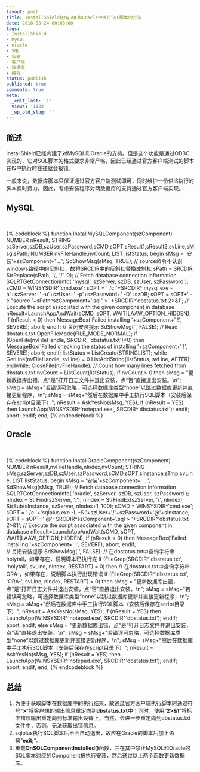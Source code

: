 ```yaml
---
layout: post
title: InstallShield在MySQL和Oracle中执行SQL脚本的方法
date: 2010-08-24 00:00:00
tags:
- InstallShield
- MySQL
- oracle
- SQL
- 安装
- 客户端
- 数据库
- 编程
status: publish
published: true
comments: true
meta:
  _edit_last: '1'
  views: '1122'
  _wp_old_slug: ''
---
```

<h2>简述</h2>

InstallShield已经内建了对MySQL和Oracle的支持。但是这个功能是通过ODBC实现的，它对SQL脚本的格式要求非常严格，因此已经通过官方客户端测试的脚本在IS中执行时往往就会报错。

一般来说，数据库脚本只保证通过官方客户端测试即可，同时维护一份供IS执行的脚本费时费力。因此，考虑安装程序对两数据库的支持通过官方客户端实现。

<h2>MySQL</h2><br>

{% codeblock %}
function InstallMySQLComponent(szComponent)
    NUMBER nResult;
    STRING szServer,szDB,szUser,szPassword,sCMD,sOPT,sResult1,sResult2,svLine,sMsg,sPath;
    NUMBER nvFileHandle,nvCount;
    LIST listStatus;
begin
    sMsg = '安装'+szComponent+' ...';
    SdShowMsg(sMsg, TRUE);
    // source命令不认识windows路径中的反斜杠，故将SRCDIR中的反斜杠替换成斜杠
    sPath = SRCDIR;
    StrReplace(sPath, '\\', '/', 0);
    // Fetch database connection information
    SQLRTGetConnectionInfo( 'mysql', szServer, szDB, szUser, szPassword );
    sCMD = WINSYSDIR^'cmd.exe';
    sOPT = ' /c '+SRCDIR^'mysql.exe -h'+szServer+' -u'+szUser+' -p'+szPassword+' -D'+szDB;
    sOPT = sOPT+' -e "source '+sPath^szComponent+'.sql" > '+SRCDIR^'dbstatus.txt 2>&1';
    // Execute the script associated with the given component in database
    nResult=LaunchAppAndWait(sCMD, sOPT, WAIT|LAAW_OPTION_HIDDEN);
    if (nResult < 0) then
        MessageBox('Failed installing '+szComponent+' !', SEVERE);
        abort;
    endif;
    // 关闭安装提示
    SdShowMsg('', FALSE);
    // Read dbstatus.txt
    OpenFileMode(FILE_MODE_NORMAL);
    if (OpenFile(nvFileHandle, SRCDIR, 'dbstatus.txt')<0) then
        MessageBox('Failed checking the status of installing '+szComponent+' !', SEVERE);
        abort;
    endif;
    listStatus = ListCreate(STRINGLIST);
    while GetLine(nvFileHandle, svLine) = 0
        ListAddString(listStatus, svLine, AFTER);
    endwhile;
    CloseFile(nvFileHandle);
    // Count how many lines fetched from dbstatus.txt
    nvCount = ListCount(listStatus);
    if nvCount > 0 then
        sMsg = "更新数据库出错，点“是”打开日志文件并退出安装，点“否”直接退出安装。\n";
        sMsg = sMsg+"若错误可忽略，可选择数据库类型“none”以跳过数据库更新并直接更新程序，\n";
        sMsg = sMsg+"然后在数据库中手工执行SQL脚本（安装后保存在script目录下）";
        nResult = AskYesNo(sMsg, YES);
        if (nResult = YES) then
            LaunchApp(WINSYSDIR^'notepad.exe', SRCDIR^'dbstatus.txt');
	endif;                   
        abort;
    endif;
end;
{% endcodeblock %}

<h2>Oracle</h2><br>

{% codeblock %}
function InstallOracleComponent(szComponent)  
    NUMBER nResult,nvFileHandle,nIndex,nvCount;
    STRING sMsg,szServer,szDB,szUser,szPassword,sCMD,sOPT,sInstance,sTmp,svLine;
    LIST listStatus;
begin
    sMsg = '安装'+szComponent+' ...';
    SdShowMsg(sMsg, TRUE);
    // Fetch database connection information
    SQLRTGetConnectionInfo( 'oracle', szServer, szDB, szUser, szPassword );
    nIndex = StrFind(szServer, ':');
    nIndex = StrFindEx(szServer, '/', nIndex);
    StrSub(sInstance, szServer, nIndex+1, 100);
    sCMD = WINSYSDIR^'cmd.exe';
    sOPT = ' /c '+'sqlplus.exe -L -S '+szUser+'/'+szPassword+'@'+sInstance;
    sOPT = sOPT+' @'+SRCDIR^szComponent+'.sql > '+SRCDIR^'dbstatus.txt 2>&1';
    // Execute the script associated with the given component in database
    nResult=LaunchAppAndWait(sCMD, sOPT, WAIT|LAAW_OPTION_HIDDEN);
    if (nResult < 0) then
        MessageBox('Failed installing '+szComponent+' !', SEVERE);
        abort;
    endif;               
    // 关闭安装提示
    SdShowMsg('', FALSE);
    // 在dbstatus.txt中查询字符串holytail，如果存在，说明脚本已执行完
    if (FileGrep(SRCDIR^'dbstatus.txt', 'holytail', svLine, nIndex, RESTART) = 0) then
        // 在dbstatus.txt中查询字符串ORA-，如果存在，说明脚本执行出现错误
        if (FileGrep(SRCDIR^'dbstatus.txt', 'ORA-', svLine, nIndex, RESTART) = 0) then
            sMsg = "更新数据库出错，点“是”打开日志文件并退出安装，点“否”直接退出安装。\n";
            sMsg = sMsg+"若错误可忽略，可选择数据库类型“none”以跳过数据库更新并直接更新程序，\n";
            sMsg = sMsg+"然后在数据库中手工执行SQL脚本（安装后保存在script目录下）";
            nResult = AskYesNo(sMsg, YES);
            if (nResult = YES) then
                LaunchApp(WINSYSDIR^'notepad.exe', SRCDIR^'dbstatus.txt');
            endif;                   
            abort;
        endif;
    else
        sMsg = "更新数据库出错，点“是”打开日志文件并退出安装，点“否”直接退出安装。\n";
        sMsg = sMsg+"若错误可忽略，可选择数据库类型“none”以跳过数据库更新并直接更新程序，\n";
        sMsg = sMsg+"然后在数据库中手工执行SQL脚本（安装后保存在script目录下）";
        nResult = AskYesNo(sMsg, YES);
        if (nResult = YES) then
            LaunchApp(WINSYSDIR^'notepad.exe', SRCDIR^'dbstatus.txt');
        endif;                   
        abort;
    endif;
end;
{% endcodeblock %}

<h2>总结</h2>

<ol>
	<li>为便于获取脚本在数据库中的执行结果，故通过官方客户端执行脚本时通过符号“<strong>></strong>”将客户端的输出信息重定向到<strong>dbstatus.txt</strong>中；同时，使用“<strong>2>&1</strong>”将标准错误输出重定向到标准输出设备上，当然，会进一步重定向到dbstatus.txt文件中，否则，无法获取出错信息。</li>
	<li>sqlplus执行SQL脚本后不会自动退出，故应在Oracle的脚本后加上语句“<strong>exit;</strong>”。</li>
	<li>重载<strong>OnSQLComponentInstalled()</strong>函数，并在其中禁止MySQL和Oracle的SQL脚本对应的Component被执行安装，然后通过以上两个函数更新数据库。</li>
</ol>
